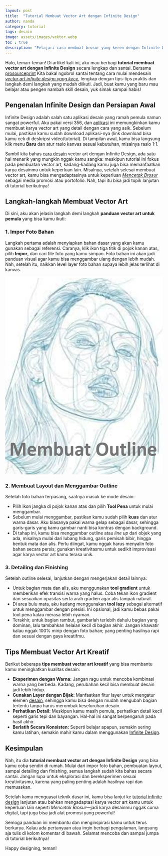 ```yaml
---
layout: post
title:  "Tutorial Membuat Vector Art dengan Infinite Design"
author: nanda
category: tutorial
tags: desain
image: assets/images/vektor.webp
toc : true
description: "Pelajari cara membuat brosur yang keren dengan Infinite Design lewat tutorial lengkap ini. Mulai dari persiapan dan pembuatan layout hingga tips detail untuk finishing desain, artikel ini menyajikan panduan praktis dengan bahasa yang santai, seolah kamu sedang ngobrol dengan teman. Dilengkapi dengan langkah-langkah mudah dan saran kreatif"
---
```


Halo, teman-teman! Di artikel kali ini, aku mau berbagi **tutorial membuat vector art dengan Infinite Design** secara lengkap dan santai. Bersama [prosourceprint](http://www.prosourceprint.com) Kita bakal ngobrol santai tentang cara mulai mendesain *[vector art infinite design yang kece](https://pediaku.id/membuat-vector-art-infinite-design/)*, lengkap dengan tips-tips praktis dan langkah demi langkah yang mudah diikuti. Jadi, buat kamu yang baru mau belajar atau pengen nambah skill desain, yuk simak sampai habis!

## Pengenalan Infinite Design dan Persiapan Awal

Infinite Design adalah salah satu aplikasi desain yang ramah pemula namun sangat powerful. Aku pakai versi 356, dan [aplikasi](https://pediaku.id/review-spring-video-editor/) ini memungkinkan kamu membuat karya vector art yang detail dengan cara yang asik. Sebelum mulai, pastikan kamu sudah download aplikasi-nya (link download bisa kamu cek di deskripsi video/tutorial). Di tampilan awal, kamu bisa langsung klik menu **Baru** dan atur rasio kanvas sesuai kebutuhan, misalnya rasio 1:1. 

Sambil kita bahas [cara desain](https://pediaku.id/desain-gedung-tk-minimanlis/) vector art dengan Infinite Design, ada satu hal menarik yang mungkin nggak kamu sangka: meskipun tutorial ini fokus pada pembuatan vector art, kadang-kadang kamu juga bisa memanfaatkan karya desainmu untuk keperluan lain. Misalnya, setelah selesai membuat vector art, kamu bisa mengadaptasinya untuk keperluan *[Mencetak Brosur](http://www.prosourceprint.com/informasi/panduan-lengkap-mencetak-brosur-flyer-yang-menarik-perhatian/)* sebagai media promosi atau portofolio. Nah, tapi itu bisa jadi topik lanjutan di tutorial berikutnya!

## Langkah-langkah Membuat Vector Art

Di sini, aku akan jelasin langkah demi langkah **panduan vector art untuk pemula** yang bisa kamu ikuti:

### 1. Impor Foto Bahan

Langkah pertama adalah menyiapkan bahan dasar yang akan kamu gunakan sebagai referensi. Caranya, klik ikon tiga titik di pojok kanan atas, pilih **Impor**, dan cari file foto yang kamu simpan. Foto bahan ini akan jadi panduan visual agar kamu bisa menggambar ulang dengan lebih mudah. Nah, setelah itu, naikkan level layer foto bahan supaya lebih jelas terlihat di kanvas.

![membuat outline](/assets/images/outline.webp)
### 2. Membuat Layout dan Menggambar Outline

Setelah foto bahan terpasang, saatnya masuk ke mode desain:
- Pilih ikon jangka di pojok kanan atas dan pilih **Tool Pena** untuk mulai menggambar.
- Sebelum mulai menggambar, pastikan kamu sudah pilih **kuas** dan atur warna dasar. Aku biasanya pakai warna gelap sebagai dasar, sehingga garis-garis yang kamu gambar nanti bisa kontras dengan background.
- Di tahap ini, kamu bisa menggambar outline atau *line up* dari objek yang ada, misalnya mulai dari lubang hidung, garis pemisah bibir, hingga bentuk mata dan alis. Perlu diingat, kamu nggak harus menyalin foto bahan secara persis; gunakan kreativitasmu untuk sedikit improvisasi agar karya vector art kamu terasa unik.

### 3. Detailing dan Finishing

Setelah outline selesai, lanjutkan dengan mengerjakan detail lainnya:
- Untuk bagian mata dan alis, aku menggunakan **tool gradient** untuk memberikan efek transisi warna yang halus. Coba tekan ikon gradient dan sesuaikan opasitas serta arah gradien agar alis tampak natural.
- Di area bulu mata, aku kadang menggunakan **tool lazy** sebagai alternatif untuk menggambar dengan presisi. Ini opsional, jadi kamu bebas pakai tool pena kalau merasa lebih nyaman.
- Terakhir, untuk bagian rambut, gambarlah terlebih dahulu bagian yang dominan, lalu tambahkan helaian kecil di bagian akhir. Jangan khawatir kalau nggak 100% mirip dengan foto bahan; yang penting hasilnya rapi dan sesuai dengan gaya kreatifmu.

## Tips Membuat Vector Art Kreatif

Berikut beberapa **tips membuat vector art kreatif** yang bisa membantu kamu meningkatkan kualitas desain:
- **Eksperimen dengan Warna:** Jangan ragu untuk mencoba kombinasi warna yang berbeda. Kadang, perubahan kecil bisa membuat desain jadi lebih hidup.
- **Gunakan Layer dengan Bijak:** Manfaatkan fitur layer untuk mengatur elemen [desain](https://pediaku.id/tips-ui-design-menjadi-terlihat-spesial/), sehingga kamu bisa dengan mudah mengubah bagian tertentu tanpa harus merombak keseluruhan desain.
- **Perhatikan Detail:** Meskipun kamu masih pemula, perhatikan detail kecil seperti garis tepi dan bayangan. Hal-hal ini sangat berpengaruh pada hasil akhir.
- **Berlatih Secara Konsisten:** Seperti belajar apapun, semakin sering kamu latihan, semakin mahir kamu dalam menggunakan [Infinite Design](https://pediaku.id/membuat-vector-art-infinite-design/).

## Kesimpulan

Nah, itu dia **tutorial membuat vector art dengan Infinite Design** yang bisa kamu coba sendiri di rumah. Mulai dari impor foto bahan, pembuatan layout, sampai detailing dan finishing, semua langkah sudah kita bahas secara santai. Jangan lupa untuk eksplorasi dan bereksperimen sesuai kreativitasmu, karena yang paling penting adalah hasilnya rapi dan memuaskan.

Setelah kamu menguasai teknik dasar ini, kamu bisa lanjut ke [tutorial infinite design](https://pediaku.id/review-spring-video-editor/) lanjutan atau bahkan mengadaptasi karya vector art kamu untuk keperluan lain seperti *Mencetak Brosur*—jadi karya desainmu nggak cuma digital, tapi juga bisa jadi alat promosi yang powerful!

Semoga panduan ini membantu dan menginspirasi kamu untuk terus berkarya. Kalau ada pertanyaan atau ingin berbagi pengalaman, langsung aja tulis di kolom komentar di bawah. Selamat mencoba dan sampai jumpa di tutorial berikutnya!

Happy designing, teman!

